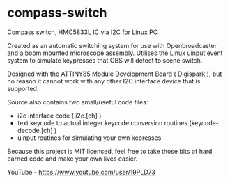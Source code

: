 # compass-switch
Compass switch, HMC5833L IC via I2C for Linux PC

Created as an automatic switching system for use with Openbroadcaster and a boom mounted microscope assembly.  Utilises the Linux uinput event system to simulate keypresses that OBS will detect to scene switch.

Designed with the ATTINY85 Module Development Board ( Digispark ), but no reason it cannot work with any other I2C interface device that is supported.

Source also contains two small/useful code files:
- i2c interface code ( i2c.[ch] )
- text keycode to actual integer keycode conversion routines (keycode-decode.[ch] )
- uinput routines for simulating your own kepresses 

Because this project is MIT licenced, feel free to take those bits of hard earned code and make your own lives easier.

YouTube - https://www.youtube.com/user/19PLD73